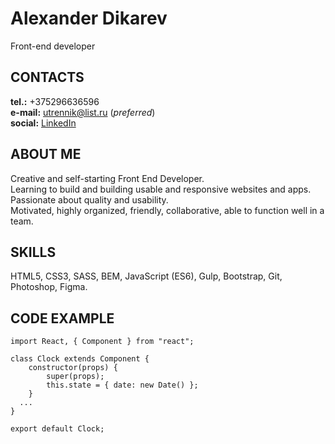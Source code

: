 # Alexander Dikarev
Front-end developer

## CONTACTS
**tel.:** +375296636596\
**e-mail:** utrennik@list.ru (*preferred*)\
**social:** [LinkedIn](https://www.linkedin.com/in/alexander-d-07bb2a201/)

## ABOUT ME
Creative and self-starting Front End Developer.\
Learning to build and building usable and responsive websites and apps.\
Passionate about quality and usability.\
Motivated, highly organized, friendly, collaborative, able to function well in a team.

## SKILLS
HTML5, CSS3, SASS, BEM, JavaScript (ES6), Gulp, Bootstrap, Git, Photoshop, Figma.

## CODE EXAMPLE
```
import React, { Component } from "react";

class Clock extends Component {
	constructor(props) {
		super(props);
		this.state = { date: new Date() };
	}
  ...
}

export default Clock;
```
